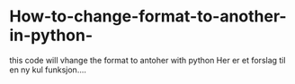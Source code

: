 # How-to-change-format-to-another-in-python-
this code will vhange the format to antoher with python
Her er et forslag til en ny kul funksjon....